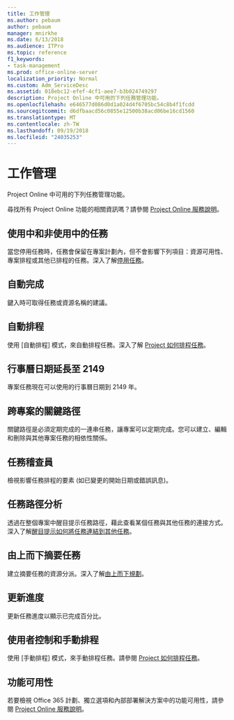```yaml
---
title: 工作管理
ms.author: pebaum
author: pebaum
manager: mnirkhe
ms.date: 6/13/2018
ms.audience: ITPro
ms.topic: reference
f1_keywords:
- task-management
ms.prod: office-online-server
localization_priority: Normal
ms.custom: Adm_ServiceDesc
ms.assetid: 018ebc12-efef-4cf1-aee7-b3b024749297
description: Project Online 中可用的下列任務管理功能。
ms.openlocfilehash: e646577d086d0d1a024d4f6705bc54c8b4f1fcdd
ms.sourcegitcommit: d6dfbaacd56c0855e12500b38acd06be16cd1560
ms.translationtype: MT
ms.contentlocale: zh-TW
ms.lasthandoff: 09/19/2018
ms.locfileid: "24035253"
---
```

# <a name="task-management"></a>工作管理

Project Online 中可用的下列任務管理功能。
  
尋找所有 Project Online 功能的相關資訊嗎？請參閱 [Project Online 服務說明](project-online-service-description.md)。
  
## <a name="active-and-inactive-tasks"></a>使用中和非使用中的任務
<a name="bkmk_ActiveInactiveTasks"> </a>

當您停用任務時，任務會保留在專案計劃內，但不會影響下列項目：資源可用性、專案排程或其他已排程的任務。深入了解[停用任務](https://go.microsoft.com/fwlink/p/?LinkId=271335)。
  
## <a name="auto-complete"></a>自動完成
<a name="bkmk_AutoComplete"> </a>

鍵入時可取得任務或資源名稱的建議。 
  
## <a name="automatic-scheduling"></a>自動排程
<a name="bkmk_AutomaticScheduling"> </a>

使用 [自動排程] 模式，來自動排程任務。深入了解 [Project 如何排程任務](https://go.microsoft.com/fwlink/p/?LinkId=271331)。 
  
## <a name="calendar-date-extended-to-2149"></a>行事曆日期延長至 2149
<a name="bkmk_Calendardatextended"> </a>

專案任務現在可以使用的行事曆日期到 2149 年。 
  
## <a name="cross-project-critical-path"></a>跨專案的關鍵路徑
<a name="bkmk_Cross_projectcriticalpath"> </a>

關鍵路徑是必須定期完成的一連串任務，讓專案可以定期完成。您可以建立、編輯和刪除與其他專案任務的相依性關係。 
  
## <a name="task-inspector"></a>任務稽查員
<a name="bkmk_Taskinspector"> </a>

檢視影響任務排程的要素 (如已變更的開始日期或錯誤訊息)。
  
## <a name="task-path-analysis"></a>任務路徑分析
<a name="bkmk_TaskPath"> </a>

透過在整個專案中醒目提示任務路徑，藉此查看某個任務與其他任務的連接方式。深入了解[醒目提示如何將任務連結到其他任務](https://go.microsoft.com/fwlink/p/?LinkId=271345)。
  
## <a name="top-down-summary-tasks"></a>由上而下摘要任務
<a name="bkmk_Topdownsummarytasks"> </a>

建立摘要任務的資源分派。深入了解[由上而下規劃](https://go.microsoft.com/fwlink/p/?LinkId=271333)。
  
## <a name="update-progress"></a>更新進度
<a name="bkmk_Updateprogress"> </a>

更新任務進度以顯示已完成百分比。
  
## <a name="user-controlled-and-manual-scheduling"></a>使用者控制和手動排程
<a name="bkmk_User_controlledManualscheduling"> </a>

使用 [手動排程] 模式，來手動排程任務。請參閱 [Project 如何排程任務](https://go.microsoft.com/fwlink/p/?LinkId=271331)。
  
## <a name="feature-availability"></a>功能可用性
<a name="bkmk_User_controlledManualscheduling"> </a>

若要檢視 Office 365 計劃、獨立選項和內部部署解決方案中的功能可用性，請參閱 [Project Online 服務說明](project-online-service-description.md)。
  


